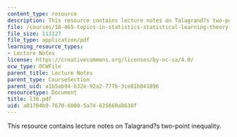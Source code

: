 ```yaml
---
content_type: resource
description: This resource contains lecture notes on Talagrand?s two-point inequality.
file: /courses/18-465-topics-in-statistics-statistical-learning-theory-spring-2007/a01704b9767060005a74625660a8638f_l36.pdf
file_size: 113127
file_type: application/pdf
learning_resource_types:
- Lecture Notes
license: https://creativecommons.org/licenses/by-nc-sa/4.0/
ocw_type: OCWFile
parent_title: Lecture Notes
parent_type: CourseSection
parent_uid: a1b5ab94-b32e-92a2-777b-3ce81b841896
resourcetype: Document
title: l36.pdf
uid: a01704b9-7670-6000-5a74-625660a8638f
---
```

This resource contains lecture notes on Talagrand?s two-point inequality.